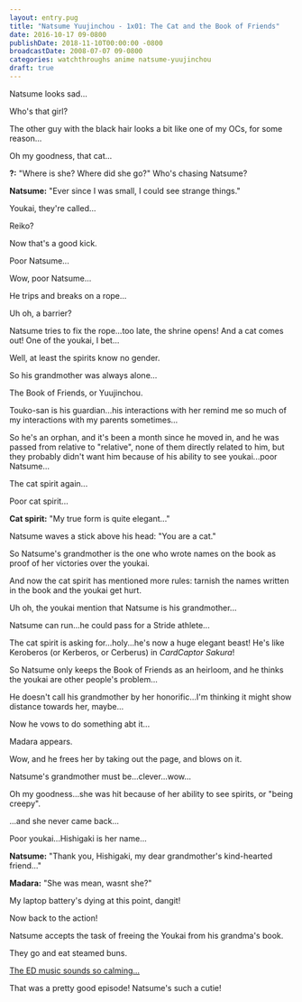 ```yaml
---
layout: entry.pug
title: "Natsume Yuujinchou - 1x01: The Cat and the Book of Friends"
date: 2016-10-17 09-0800
publishDate: 2018-11-10T00:00:00 -0800
broadcastDate: 2008-07-07 09-0800
categories: watchthroughs anime natsume-yuujinchou
draft: true
---
```


Natsume looks sad...

Who's that girl?

The other guy with the black hair looks a bit like one of my OCs, for some reason...

Oh my goodness, that cat...

**?:** "Where is she? Where did she go?" Who's chasing Natsume?

**Natsume:** "Ever since I was small, I could see strange things."

Youkai, they're called...

Reiko? 

Now that's a good kick.

Poor Natsume...

Wow, poor Natsume...

He trips and breaks on a rope...

Uh oh, a barrier?

Natsume tries to fix the rope...too late, the shrine opens! And a cat comes out! One of the youkai, I bet...

Well, at least the spirits know no gender.

So his grandmother was always alone...

The Book of Friends, or Yuujinchou.

Touko-san is his guardian...his interactions with her remind me so much of my interactions with my parents sometimes...

So he's an orphan, and it's been a month since he moved in, and he was passed from relative to "relative", none of them directly related to him, but they probably didn't want him because of his ability to see youkai...poor Natsume...

The cat spirit again...

Poor cat spirit...

**Cat spirit:** "My true form is quite elegant..."

Natsume waves a stick above his head: "You are a cat."

So Natsume's grandmother is the one who wrote names on the book as proof of her victories over the youkai.

And now the cat spirit has mentioned more rules: tarnish the names written in the book and the youkai get hurt.

Uh oh, the youkai mention that Natsume is his grandmother...

Natsume can run...he could pass for a Stride athlete...

The cat spirit is asking for...holy...he's now a huge elegant beast! He's like Keroberos (or Kerberos, or Cerberus) in *CardCaptor Sakura*!

So Natsume only keeps the Book of Friends as an heirloom, and he thinks the youkai are other people's problem...

He doesn't call his grandmother by her honorific...I'm thinking it might show distance towards her, maybe...

Now he vows to do something abt it...

Madara appears.

Wow, and he frees her by taking out the page, and blows on it.

Natsume's grandmother must be...clever...wow...

Oh my goodness...she was hit because of her ability to see spirits, or "being creepy". 

...and she never came back...

Poor youkai...Hishigaki is her name...

**Natsume:** "Thank you, Hishigaki, my dear grandmother's kind-hearted friend..."

**Madara:** "She was mean, wasnt she?"

My laptop battery's dying at this point, dangit!

Now back to the action!

Natsume accepts the task of freeing the Youkai from his grandma's book.

They go and eat steamed buns.

[The ED music sounds so calming...]()

That was a pretty good episode! Natsume's such a cutie!